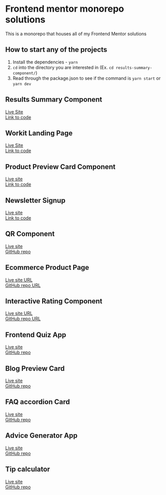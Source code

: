 # Frontend mentor monorepo solutions

This is a monorepo that houses all of my Frontend Mentor solutions

## How to start any of the projects

1. Install the dependencies - `yarn`
2. `cd` into the directory you are interested in (Ex. `cd results-summary-component/`)
3. Read through the package.json to see if the command is `yarn start` or `yarn dev`

## Results Summary Component

[Live Site](https://jw-results-summary-component-solution.netlify.app/)<br>
[Link to code](https://github.com/jdwilkin4/frontend-mentor-monorepo-challenges/tree/main/results-summary-component)

## Workit Landing Page

[Live Site](https://jw-workit-landing-page-solution.netlify.app/)<br>
[Link to code](https://github.com/jdwilkin4/frontend-mentor-monorepo-challenges/tree/main/workit-landing-page)

## Product Preview Card Component

[Live site](https://candid-eclair-7902c2.netlify.app/)<br>
[Link to code](https://github.com/jdwilkin4/frontend-mentor-monorepo-challenges/tree/main/product-preview-card-component)

## Newsletter Signup

[Live site](https://newsletter-signup-project.netlify.app/)<br>
[Link to code](https://github.com/jdwilkin4/frontend-mentor-monorepo-challenges/tree/main/newsletter-signup)

## QR Component

[Live site](https://classy-druid-be5091.netlify.app/)<br>
[GitHub repo](https://github.com/jdwilkin4/frontend-mentor-monorepo-challenges/tree/main/qr-code-component-main)

## Ecommerce Product Page

[Live site URL](https://ecommerce-app-frontend-mentor.netlify.app/)<br>
[GitHub repo URL](https://github.com/jdwilkin4/frontend-mentor-monorepo-challenges/tree/main/ecommerce-project-page-main)

## Interactive Rating Component

[Live site URL](https://rating-project-fm.netlify.app/)<br>
[GitHub repo URL](https://github.com/jdwilkin4/frontend-mentor-monorepo-challenges/tree/main/interactive-rating-component)

## Frontend Quiz App

[Live site](https://frontend-quiz-app.netlify.app/)<br>
[GitHub repo](https://github.com/jdwilkin4/frontend-mentor-monorepo-challenges/tree/main/frontend-quiz-app)

## Blog Preview Card

[Live site](https://blog-preview-card-project.netlify.app/)
<br>
[GitHub repo](https://github.com/jdwilkin4/frontend-mentor-monorepo-challenges/tree/main/blog-preview-card-main)

## FAQ accordion Card

[Live site](https://faq-accordion-project-jw.netlify.app/)
<br>
[GitHub repo](https://github.com/jdwilkin4/frontend-mentor-monorepo-challenges/tree/main/faq-accordion-main)

## Advice Generator App

[Live site](https://advice-generator-app-jw.netlify.app/)
<br>
[GitHub repo](https://github.com/jdwilkin4/frontend-mentor-monorepo-challenges/tree/main/advice-generator-app-main)

## Tip calculator

[Live site](https://tip-calculator-frontend-mentor-jw.netlify.app/) <br>
[GitHub repo](https://github.com/jdwilkin4/frontend-mentor-monorepo-challenges/tree/main/tip-calculator-app-main)
